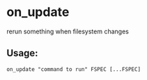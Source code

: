 # on_update

rerun something when filesystem changes

## Usage:

	on_update "command to run" FSPEC [...FSPEC]



